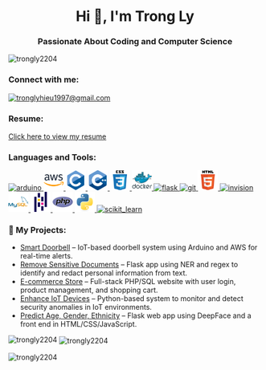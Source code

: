 <h1 align="center">Hi 👋, I'm Trong Ly</h1>
<h3 align="center">Passionate About Coding and Computer Science</h3>

<p align="left"> <img src="https://komarev.com/ghpvc/?username=trongly2204&label=Profile%20views&color=0e75b6&style=flat" alt="trongly2204" /> </p>

<h3 align="left">Connect with me:</h3>
<p align="left">
<a href="https://www.linkedin.com/in/trong-ly-3206422a3/" target="blank"><img align="center" src="https://raw.githubusercontent.com/rahuldkjain/github-profile-readme-generator/master/src/images/icons/Social/linked-in-alt.svg" alt="tronglyhieu1997@gmail.com" height="30" width="40" /></a>
</p>

<h3 align="left">Resume:</h3>
<p align="left">
<a href="https://trongly2204.github.io/resume/" target="_blank">Click here to view my resume</a>
</p>

<h3 align="left">Languages and Tools:</h3>
<p align="left"> <a href="https://www.arduino.cc/" target="_blank" rel="noreferrer"> <img src="https://cdn.worldvectorlogo.com/logos/arduino-1.svg" alt="arduino" width="40" height="40"/> </a> <a href="https://aws.amazon.com" target="_blank" rel="noreferrer"> <img src="https://raw.githubusercontent.com/devicons/devicon/master/icons/amazonwebservices/amazonwebservices-original-wordmark.svg" alt="aws" width="40" height="40"/> </a> <a href="https://www.cprogramming.com/" target="_blank" rel="noreferrer"> <img src="https://raw.githubusercontent.com/devicons/devicon/master/icons/c/c-original.svg" alt="c" width="40" height="40"/> </a> <a href="https://www.w3schools.com/cpp/" target="_blank" rel="noreferrer"> <img src="https://raw.githubusercontent.com/devicons/devicon/master/icons/cplusplus/cplusplus-original.svg" alt="cplusplus" width="40" height="40"/> </a> <a href="https://www.w3schools.com/css/" target="_blank" rel="noreferrer"> <img src="https://raw.githubusercontent.com/devicons/devicon/master/icons/css3/css3-original-wordmark.svg" alt="css3" width="40" height="40"/> </a> <a href="https://www.docker.com/" target="_blank" rel="noreferrer"> <img src="https://raw.githubusercontent.com/devicons/devicon/master/icons/docker/docker-original-wordmark.svg" alt="docker" width="40" height="40"/> </a> <a href="https://flask.palletsprojects.com/" target="_blank" rel="noreferrer"> <img src="https://www.vectorlogo.zone/logos/pocoo_flask/pocoo_flask-icon.svg" alt="flask" width="40" height="40"/> </a> <a href="https://git-scm.com/" target="_blank" rel="noreferrer"> <img src="https://www.vectorlogo.zone/logos/git-scm/git-scm-icon.svg" alt="git" width="40" height="40"/> </a> <a href="https://www.w3.org/html/" target="_blank" rel="noreferrer"> <img src="https://raw.githubusercontent.com/devicons/devicon/master/icons/html5/html5-original-wordmark.svg" alt="html5" width="40" height="40"/> </a> <a href="https://www.invisionapp.com/" target="_blank" rel="noreferrer"> <img src="https://www.vectorlogo.zone/logos/invisionapp/invisionapp-icon.svg" alt="invision" width="40" height="40"/> </a> <a href="https://www.mysql.com/" target="_blank" rel="noreferrer"> <img src="https://raw.githubusercontent.com/devicons/devicon/master/icons/mysql/mysql-original-wordmark.svg" alt="mysql" width="40" height="40"/> </a> <a href="https://pandas.pydata.org/" target="_blank" rel="noreferrer"> <img src="https://raw.githubusercontent.com/devicons/devicon/2ae2a900d2f041da66e950e4d48052658d850630/icons/pandas/pandas-original.svg" alt="pandas" width="40" height="40"/> </a> <a href="https://www.php.net" target="_blank" rel="noreferrer"> <img src="https://raw.githubusercontent.com/devicons/devicon/master/icons/php/php-original.svg" alt="php" width="40" height="40"/> </a> <a href="https://www.python.org" target="_blank" rel="noreferrer"> <img src="https://raw.githubusercontent.com/devicons/devicon/master/icons/python/python-original.svg" alt="python" width="40" height="40"/> </a> <a href="https://scikit-learn.org/" target="_blank" rel="noreferrer"> <img src="https://upload.wikimedia.org/wikipedia/commons/0/05/Scikit_learn_logo_small.svg" alt="scikit_learn" width="40" height="40"/> </a> </p>

<h3 align="left">📂 My Projects:</h3>
<ul align="left">
  <li><a href="https://github.com/trongly2204/smart-doorbell" target="_blank">Smart Doorbell</a> – IoT-based doorbell system using Arduino and AWS for real-time alerts.</li>
  <li><a href="https://github.com/trongly2204/remove-sensitive-documents" target="_blank">Remove Sensitive Documents</a> – Flask app using NER and regex to identify and redact personal information from text.</li>
  <li><a href="https://github.com/trongly2204/E-commerce-store" target="_blank">E-commerce Store</a> – Full-stack PHP/SQL website with user login, product management, and shopping cart.</li>
  <li><a href="https://github.com/trongly2204/Enhance-IoT-devices" target="_blank">Enhance IoT Devices</a> – Python-based system to monitor and detect security anomalies in IoT environments.</li>
  <li><a href="https://github.com/trongly2204/predict-age-gender-ethnicity" target="_blank">Predict Age, Gender, Ethnicity</a> – Flask web app using DeepFace and a front end in HTML/CSS/JavaScript.</li>
</ul>


<p><img align="left" src="https://github-readme-stats.vercel.app/api/top-langs?username=trongly2204&show_icons=true&locale=en&layout=compact" alt="trongly2204" /></p>

<p>&nbsp;<img align="center" src="https://github-readme-stats.vercel.app/api?username=trongly2204&show_icons=true&locale=en" alt="trongly2204" /></p>

<p><img align="center" src="https://github-readme-streak-stats.herokuapp.com/?user=trongly2204&" alt="trongly2204" /></p>
